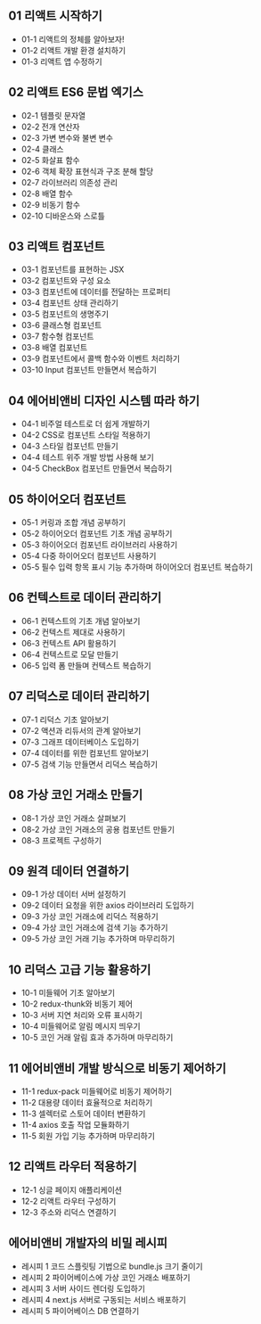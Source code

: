 ## 01 리액트 시작하기
* 01-1 리액트의 정체를 알아보자!
* 01-2 리액트 개발 환경 설치하기
* 01-3 리액트 앱 수정하기


## 02 리액트 ES6 문법 엑기스
* 02-1 템플릿 문자열
* 02-2 전개 연산자
* 02-3 가변 변수와 불변 변수
* 02-4 클래스
* 02-5 화살표 함수
* 02-6 객체 확장 표현식과 구조 분해 할당
* 02-7 라이브러리 의존성 관리
* 02-8 배열 함수
* 02-9 비동기 함수
* 02-10 디바운스와 스로틀


## 03 리액트 컴포넌트
* 03-1 컴포넌트를 표현하는 JSX
* 03-2 컴포넌트와 구성 요소
* 03-3 컴포넌트에 데이터를 전달하는 프로퍼티
* 03-4 컴포넌트 상태 관리하기
* 03-5 컴포넌트의 생명주기
* 03-6 클래스형 컴포넌트
* 03-7 함수형 컴포넌트
* 03-8 배열 컴포넌트
* 03-9 컴포넌트에서 콜백 함수와 이벤트 처리하기
* 03-10 Input 컴포넌트 만들면서 복습하기


## 04 에어비앤비 디자인 시스템 따라 하기
* 04-1 비주얼 테스트로 더 쉽게 개발하기
* 04-2 CSS로 컴포넌트 스타일 적용하기
* 04-3 스타일 컴포넌트 만들기
* 04-4 테스트 위주 개발 방법 사용해 보기
* 04-5 CheckBox 컴포넌트 만들면서 복습하기


## 05 하이어오더 컴포넌트
* 05-1 커링과 조합 개념 공부하기
* 05-2 하이어오더 컴포넌트 기초 개념 공부하기
* 05-3 하이어오더 컴포넌트 라이브러리 사용하기
* 05-4 다중 하이어오더 컴포넌트 사용하기
* 05-5 필수 입력 항목 표시 기능 추가하며 하이어오더 컴포넌트 복습하기


## 06 컨텍스트로 데이터 관리하기
* 06-1 컨텍스트의 기초 개념 알아보기
* 06-2 컨텍스트 제대로 사용하기
* 06-3 컨텍스트 API 활용하기
* 06-4 컨텍스트로 모달 만들기
* 06-5 입력 폼 만들며 컨텍스트 복습하기


## 07 리덕스로 데이터 관리하기
* 07-1 리덕스 기초 알아보기
* 07-2 액션과 리듀서의 관계 알아보기
* 07-3 그래프 데이터베이스 도입하기
* 07-4 데이터를 위한 컴포넌트 알아보기
* 07-5 검색 기능 만들면서 리덕스 복습하기


## 08 가상 코인 거래소 만들기
* 08-1 가상 코인 거래소 살펴보기
* 08-2 가상 코인 거래소의 공용 컴포넌트 만들기
* 08-3 프로젝트 구성하기


## 09 원격 데이터 연결하기
* 09-1 가상 데이터 서버 설정하기
* 09-2 데이터 요청을 위한 axios 라이브러리 도입하기
* 09-3 가상 코인 거래소에 리덕스 적용하기
* 09-4 가상 코인 거래소에 검색 기능 추가하기
* 09-5 가상 코인 거래 기능 추가하며 마무리하기


## 10 리덕스 고급 기능 활용하기
* 10-1 미들웨어 기초 알아보기
* 10-2 redux-thunk와 비동기 제어
* 10-3 서버 지연 처리와 오류 표시하기
* 10-4 미들웨어로 알림 메시지 띄우기
* 10-5 코인 거래 알림 효과 추가하며 마무리하기


## 11 에어비앤비 개발 방식으로 비동기 제어하기
* 11-1 redux-pack 미들웨어로 비동기 제어하기
* 11-2 대용량 데이터 효율적으로 처리하기
* 11-3 셀렉터로 스토어 데이터 변환하기
* 11-4 axios 호출 작업 모듈화하기
* 11-5 회원 가입 기능 추가하며 마무리하기


## 12 리액트 라우터 적용하기
* 12-1 싱글 페이지 애플리케이션
* 12-2 리액트 라우터 구성하기
* 12-3 주소와 리덕스 연결하기


## 에어비앤비 개발자의 비밀 레시피
* 레시피 1 코드 스플릿팅 기법으로 bundle.js 크기 줄이기
* 레시피 2 파이어베이스에 가상 코인 거래소 배포하기
* 레시피 3 서버 사이드 렌더링 도입하기
* 레시피 4 next.js 서버로 구동되는 서비스 배포하기
* 레시피 5 파이어베이스 DB 연결하기 